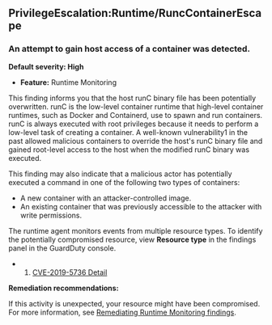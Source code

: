 PrivilegeEscalation:Runtime/RuncContainerEscape
-----------------------------------------------


### An attempt to gain host access of a container was detected.


**Default severity: High**


 * **Feature:** Runtime Monitoring

This finding informs you that the host runC binary file has been potentially overwritten. runC is the low-level container runtime that high-level container runtimes, such as Docker and Containerd, use to spawn and run containers. runC is always executed with root privileges because it needs to perform a low-level task of creating a container. A well-known vulnerability1 in the past allowed malicious containers to override the host's runC binary file and gained root-level access to the host when the modified runC binary was executed.


This finding may also indicate that a malicious actor has potentially executed a command in one of the following two types of containers:


 * A new container with an attacker-controlled image.
* An existing container that was previously accessible to the attacker with write permissions.

The runtime agent monitors events from multiple resource types. To identify the potentially compromised resource, view **Resource type** in the findings panel in the GuardDuty console.


 * 1. [CVE-2019-5736 Detail](https://nvd.nist.gov/vuln/detail/CVE-2019-5736)

**Remediation recommendations:**


If this activity is unexpected, your resource might have been compromised. For more information, see [Remediating Runtime Monitoring findings](https://docs.aws.amazon.com/guardduty/latest/ug/guardduty-remediate-runtime-monitoring.html).

